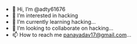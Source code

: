 - 👋 Hi, I’m @adty61676
- 👀 I’m interested in hacking 
- 🌱 I’m currently learning hacking...
- 💞️ I’m looking to collaborate on hacking...
- 📫 How to reach me panayadav17@gmail.com...

<!---
adty61676/adty61676 is a ✨ special ✨ repository because its `README.md` (this file) appears on your GitHub profile.
You can click the Preview link to take a look at your changes.
--->
